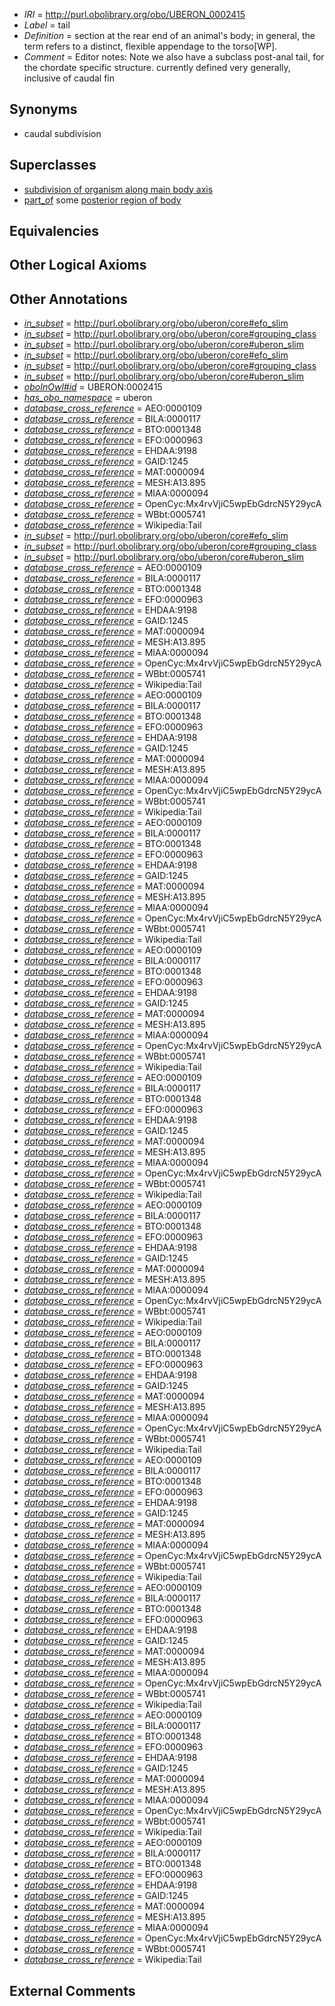  * *IRI* = http://purl.obolibrary.org/obo/UBERON_0002415
 * *Label* = tail
 * *Definition* = section at the rear end of an animal's body; in general, the term refers to a distinct, flexible appendage to the torso[WP].
 * *Comment* = Editor notes: Note we also have a subclass post-anal tail, for the chordate specific structure. currently defined very generally, inclusive of caudal fin

## Synonyms

 * caudal subdivision

## Superclasses

 * [subdivision of organism along main body axis](../../UBERON/76/UBERON_0011676.md)
 * [part_of](../../BFO/50/BFO_0000050.md) some [posterior region of body](../../UBERON/54/UBERON_0000154.md)

## Equivalencies


## Other Logical Axioms


## Other Annotations

 * *[in_subset](../../et/oboInOwl#inSubset.md)* = http://purl.obolibrary.org/obo/uberon/core#efo_slim
 * *[in_subset](../../et/oboInOwl#inSubset.md)* = http://purl.obolibrary.org/obo/uberon/core#grouping_class
 * *[in_subset](../../et/oboInOwl#inSubset.md)* = http://purl.obolibrary.org/obo/uberon/core#uberon_slim
 * *[in_subset](../../et/oboInOwl#inSubset.md)* = http://purl.obolibrary.org/obo/uberon/core#efo_slim
 * *[in_subset](../../et/oboInOwl#inSubset.md)* = http://purl.obolibrary.org/obo/uberon/core#grouping_class
 * *[in_subset](../../et/oboInOwl#inSubset.md)* = http://purl.obolibrary.org/obo/uberon/core#uberon_slim
 * *[oboInOwl#id](../../id/oboInOwl#id.md)* = UBERON:0002415
 * *[has_obo_namespace](../../ce/oboInOwl#hasOBONamespace.md)* = uberon
 * *[database_cross_reference](../../ef/oboInOwl#hasDbXref.md)* = AEO:0000109
 * *[database_cross_reference](../../ef/oboInOwl#hasDbXref.md)* = BILA:0000117
 * *[database_cross_reference](../../ef/oboInOwl#hasDbXref.md)* = BTO:0001348
 * *[database_cross_reference](../../ef/oboInOwl#hasDbXref.md)* = EFO:0000963
 * *[database_cross_reference](../../ef/oboInOwl#hasDbXref.md)* = EHDAA:9198
 * *[database_cross_reference](../../ef/oboInOwl#hasDbXref.md)* = GAID:1245
 * *[database_cross_reference](../../ef/oboInOwl#hasDbXref.md)* = MAT:0000094
 * *[database_cross_reference](../../ef/oboInOwl#hasDbXref.md)* = MESH:A13.895
 * *[database_cross_reference](../../ef/oboInOwl#hasDbXref.md)* = MIAA:0000094
 * *[database_cross_reference](../../ef/oboInOwl#hasDbXref.md)* = OpenCyc:Mx4rvVjiC5wpEbGdrcN5Y29ycA
 * *[database_cross_reference](../../ef/oboInOwl#hasDbXref.md)* = WBbt:0005741
 * *[database_cross_reference](../../ef/oboInOwl#hasDbXref.md)* = Wikipedia:Tail
 * *[in_subset](../../et/oboInOwl#inSubset.md)* = http://purl.obolibrary.org/obo/uberon/core#efo_slim
 * *[in_subset](../../et/oboInOwl#inSubset.md)* = http://purl.obolibrary.org/obo/uberon/core#grouping_class
 * *[in_subset](../../et/oboInOwl#inSubset.md)* = http://purl.obolibrary.org/obo/uberon/core#uberon_slim
 * *[database_cross_reference](../../ef/oboInOwl#hasDbXref.md)* = AEO:0000109
 * *[database_cross_reference](../../ef/oboInOwl#hasDbXref.md)* = BILA:0000117
 * *[database_cross_reference](../../ef/oboInOwl#hasDbXref.md)* = BTO:0001348
 * *[database_cross_reference](../../ef/oboInOwl#hasDbXref.md)* = EFO:0000963
 * *[database_cross_reference](../../ef/oboInOwl#hasDbXref.md)* = EHDAA:9198
 * *[database_cross_reference](../../ef/oboInOwl#hasDbXref.md)* = GAID:1245
 * *[database_cross_reference](../../ef/oboInOwl#hasDbXref.md)* = MAT:0000094
 * *[database_cross_reference](../../ef/oboInOwl#hasDbXref.md)* = MESH:A13.895
 * *[database_cross_reference](../../ef/oboInOwl#hasDbXref.md)* = MIAA:0000094
 * *[database_cross_reference](../../ef/oboInOwl#hasDbXref.md)* = OpenCyc:Mx4rvVjiC5wpEbGdrcN5Y29ycA
 * *[database_cross_reference](../../ef/oboInOwl#hasDbXref.md)* = WBbt:0005741
 * *[database_cross_reference](../../ef/oboInOwl#hasDbXref.md)* = Wikipedia:Tail
 * *[database_cross_reference](../../ef/oboInOwl#hasDbXref.md)* = AEO:0000109
 * *[database_cross_reference](../../ef/oboInOwl#hasDbXref.md)* = BILA:0000117
 * *[database_cross_reference](../../ef/oboInOwl#hasDbXref.md)* = BTO:0001348
 * *[database_cross_reference](../../ef/oboInOwl#hasDbXref.md)* = EFO:0000963
 * *[database_cross_reference](../../ef/oboInOwl#hasDbXref.md)* = EHDAA:9198
 * *[database_cross_reference](../../ef/oboInOwl#hasDbXref.md)* = GAID:1245
 * *[database_cross_reference](../../ef/oboInOwl#hasDbXref.md)* = MAT:0000094
 * *[database_cross_reference](../../ef/oboInOwl#hasDbXref.md)* = MESH:A13.895
 * *[database_cross_reference](../../ef/oboInOwl#hasDbXref.md)* = MIAA:0000094
 * *[database_cross_reference](../../ef/oboInOwl#hasDbXref.md)* = OpenCyc:Mx4rvVjiC5wpEbGdrcN5Y29ycA
 * *[database_cross_reference](../../ef/oboInOwl#hasDbXref.md)* = WBbt:0005741
 * *[database_cross_reference](../../ef/oboInOwl#hasDbXref.md)* = Wikipedia:Tail
 * *[database_cross_reference](../../ef/oboInOwl#hasDbXref.md)* = AEO:0000109
 * *[database_cross_reference](../../ef/oboInOwl#hasDbXref.md)* = BILA:0000117
 * *[database_cross_reference](../../ef/oboInOwl#hasDbXref.md)* = BTO:0001348
 * *[database_cross_reference](../../ef/oboInOwl#hasDbXref.md)* = EFO:0000963
 * *[database_cross_reference](../../ef/oboInOwl#hasDbXref.md)* = EHDAA:9198
 * *[database_cross_reference](../../ef/oboInOwl#hasDbXref.md)* = GAID:1245
 * *[database_cross_reference](../../ef/oboInOwl#hasDbXref.md)* = MAT:0000094
 * *[database_cross_reference](../../ef/oboInOwl#hasDbXref.md)* = MESH:A13.895
 * *[database_cross_reference](../../ef/oboInOwl#hasDbXref.md)* = MIAA:0000094
 * *[database_cross_reference](../../ef/oboInOwl#hasDbXref.md)* = OpenCyc:Mx4rvVjiC5wpEbGdrcN5Y29ycA
 * *[database_cross_reference](../../ef/oboInOwl#hasDbXref.md)* = WBbt:0005741
 * *[database_cross_reference](../../ef/oboInOwl#hasDbXref.md)* = Wikipedia:Tail
 * *[database_cross_reference](../../ef/oboInOwl#hasDbXref.md)* = AEO:0000109
 * *[database_cross_reference](../../ef/oboInOwl#hasDbXref.md)* = BILA:0000117
 * *[database_cross_reference](../../ef/oboInOwl#hasDbXref.md)* = BTO:0001348
 * *[database_cross_reference](../../ef/oboInOwl#hasDbXref.md)* = EFO:0000963
 * *[database_cross_reference](../../ef/oboInOwl#hasDbXref.md)* = EHDAA:9198
 * *[database_cross_reference](../../ef/oboInOwl#hasDbXref.md)* = GAID:1245
 * *[database_cross_reference](../../ef/oboInOwl#hasDbXref.md)* = MAT:0000094
 * *[database_cross_reference](../../ef/oboInOwl#hasDbXref.md)* = MESH:A13.895
 * *[database_cross_reference](../../ef/oboInOwl#hasDbXref.md)* = MIAA:0000094
 * *[database_cross_reference](../../ef/oboInOwl#hasDbXref.md)* = OpenCyc:Mx4rvVjiC5wpEbGdrcN5Y29ycA
 * *[database_cross_reference](../../ef/oboInOwl#hasDbXref.md)* = WBbt:0005741
 * *[database_cross_reference](../../ef/oboInOwl#hasDbXref.md)* = Wikipedia:Tail
 * *[database_cross_reference](../../ef/oboInOwl#hasDbXref.md)* = AEO:0000109
 * *[database_cross_reference](../../ef/oboInOwl#hasDbXref.md)* = BILA:0000117
 * *[database_cross_reference](../../ef/oboInOwl#hasDbXref.md)* = BTO:0001348
 * *[database_cross_reference](../../ef/oboInOwl#hasDbXref.md)* = EFO:0000963
 * *[database_cross_reference](../../ef/oboInOwl#hasDbXref.md)* = EHDAA:9198
 * *[database_cross_reference](../../ef/oboInOwl#hasDbXref.md)* = GAID:1245
 * *[database_cross_reference](../../ef/oboInOwl#hasDbXref.md)* = MAT:0000094
 * *[database_cross_reference](../../ef/oboInOwl#hasDbXref.md)* = MESH:A13.895
 * *[database_cross_reference](../../ef/oboInOwl#hasDbXref.md)* = MIAA:0000094
 * *[database_cross_reference](../../ef/oboInOwl#hasDbXref.md)* = OpenCyc:Mx4rvVjiC5wpEbGdrcN5Y29ycA
 * *[database_cross_reference](../../ef/oboInOwl#hasDbXref.md)* = WBbt:0005741
 * *[database_cross_reference](../../ef/oboInOwl#hasDbXref.md)* = Wikipedia:Tail
 * *[database_cross_reference](../../ef/oboInOwl#hasDbXref.md)* = AEO:0000109
 * *[database_cross_reference](../../ef/oboInOwl#hasDbXref.md)* = BILA:0000117
 * *[database_cross_reference](../../ef/oboInOwl#hasDbXref.md)* = BTO:0001348
 * *[database_cross_reference](../../ef/oboInOwl#hasDbXref.md)* = EFO:0000963
 * *[database_cross_reference](../../ef/oboInOwl#hasDbXref.md)* = EHDAA:9198
 * *[database_cross_reference](../../ef/oboInOwl#hasDbXref.md)* = GAID:1245
 * *[database_cross_reference](../../ef/oboInOwl#hasDbXref.md)* = MAT:0000094
 * *[database_cross_reference](../../ef/oboInOwl#hasDbXref.md)* = MESH:A13.895
 * *[database_cross_reference](../../ef/oboInOwl#hasDbXref.md)* = MIAA:0000094
 * *[database_cross_reference](../../ef/oboInOwl#hasDbXref.md)* = OpenCyc:Mx4rvVjiC5wpEbGdrcN5Y29ycA
 * *[database_cross_reference](../../ef/oboInOwl#hasDbXref.md)* = WBbt:0005741
 * *[database_cross_reference](../../ef/oboInOwl#hasDbXref.md)* = Wikipedia:Tail
 * *[database_cross_reference](../../ef/oboInOwl#hasDbXref.md)* = AEO:0000109
 * *[database_cross_reference](../../ef/oboInOwl#hasDbXref.md)* = BILA:0000117
 * *[database_cross_reference](../../ef/oboInOwl#hasDbXref.md)* = BTO:0001348
 * *[database_cross_reference](../../ef/oboInOwl#hasDbXref.md)* = EFO:0000963
 * *[database_cross_reference](../../ef/oboInOwl#hasDbXref.md)* = EHDAA:9198
 * *[database_cross_reference](../../ef/oboInOwl#hasDbXref.md)* = GAID:1245
 * *[database_cross_reference](../../ef/oboInOwl#hasDbXref.md)* = MAT:0000094
 * *[database_cross_reference](../../ef/oboInOwl#hasDbXref.md)* = MESH:A13.895
 * *[database_cross_reference](../../ef/oboInOwl#hasDbXref.md)* = MIAA:0000094
 * *[database_cross_reference](../../ef/oboInOwl#hasDbXref.md)* = OpenCyc:Mx4rvVjiC5wpEbGdrcN5Y29ycA
 * *[database_cross_reference](../../ef/oboInOwl#hasDbXref.md)* = WBbt:0005741
 * *[database_cross_reference](../../ef/oboInOwl#hasDbXref.md)* = Wikipedia:Tail
 * *[database_cross_reference](../../ef/oboInOwl#hasDbXref.md)* = AEO:0000109
 * *[database_cross_reference](../../ef/oboInOwl#hasDbXref.md)* = BILA:0000117
 * *[database_cross_reference](../../ef/oboInOwl#hasDbXref.md)* = BTO:0001348
 * *[database_cross_reference](../../ef/oboInOwl#hasDbXref.md)* = EFO:0000963
 * *[database_cross_reference](../../ef/oboInOwl#hasDbXref.md)* = EHDAA:9198
 * *[database_cross_reference](../../ef/oboInOwl#hasDbXref.md)* = GAID:1245
 * *[database_cross_reference](../../ef/oboInOwl#hasDbXref.md)* = MAT:0000094
 * *[database_cross_reference](../../ef/oboInOwl#hasDbXref.md)* = MESH:A13.895
 * *[database_cross_reference](../../ef/oboInOwl#hasDbXref.md)* = MIAA:0000094
 * *[database_cross_reference](../../ef/oboInOwl#hasDbXref.md)* = OpenCyc:Mx4rvVjiC5wpEbGdrcN5Y29ycA
 * *[database_cross_reference](../../ef/oboInOwl#hasDbXref.md)* = WBbt:0005741
 * *[database_cross_reference](../../ef/oboInOwl#hasDbXref.md)* = Wikipedia:Tail
 * *[database_cross_reference](../../ef/oboInOwl#hasDbXref.md)* = AEO:0000109
 * *[database_cross_reference](../../ef/oboInOwl#hasDbXref.md)* = BILA:0000117
 * *[database_cross_reference](../../ef/oboInOwl#hasDbXref.md)* = BTO:0001348
 * *[database_cross_reference](../../ef/oboInOwl#hasDbXref.md)* = EFO:0000963
 * *[database_cross_reference](../../ef/oboInOwl#hasDbXref.md)* = EHDAA:9198
 * *[database_cross_reference](../../ef/oboInOwl#hasDbXref.md)* = GAID:1245
 * *[database_cross_reference](../../ef/oboInOwl#hasDbXref.md)* = MAT:0000094
 * *[database_cross_reference](../../ef/oboInOwl#hasDbXref.md)* = MESH:A13.895
 * *[database_cross_reference](../../ef/oboInOwl#hasDbXref.md)* = MIAA:0000094
 * *[database_cross_reference](../../ef/oboInOwl#hasDbXref.md)* = OpenCyc:Mx4rvVjiC5wpEbGdrcN5Y29ycA
 * *[database_cross_reference](../../ef/oboInOwl#hasDbXref.md)* = WBbt:0005741
 * *[database_cross_reference](../../ef/oboInOwl#hasDbXref.md)* = Wikipedia:Tail
 * *[database_cross_reference](../../ef/oboInOwl#hasDbXref.md)* = AEO:0000109
 * *[database_cross_reference](../../ef/oboInOwl#hasDbXref.md)* = BILA:0000117
 * *[database_cross_reference](../../ef/oboInOwl#hasDbXref.md)* = BTO:0001348
 * *[database_cross_reference](../../ef/oboInOwl#hasDbXref.md)* = EFO:0000963
 * *[database_cross_reference](../../ef/oboInOwl#hasDbXref.md)* = EHDAA:9198
 * *[database_cross_reference](../../ef/oboInOwl#hasDbXref.md)* = GAID:1245
 * *[database_cross_reference](../../ef/oboInOwl#hasDbXref.md)* = MAT:0000094
 * *[database_cross_reference](../../ef/oboInOwl#hasDbXref.md)* = MESH:A13.895
 * *[database_cross_reference](../../ef/oboInOwl#hasDbXref.md)* = MIAA:0000094
 * *[database_cross_reference](../../ef/oboInOwl#hasDbXref.md)* = OpenCyc:Mx4rvVjiC5wpEbGdrcN5Y29ycA
 * *[database_cross_reference](../../ef/oboInOwl#hasDbXref.md)* = WBbt:0005741
 * *[database_cross_reference](../../ef/oboInOwl#hasDbXref.md)* = Wikipedia:Tail
 * *[database_cross_reference](../../ef/oboInOwl#hasDbXref.md)* = AEO:0000109
 * *[database_cross_reference](../../ef/oboInOwl#hasDbXref.md)* = BILA:0000117
 * *[database_cross_reference](../../ef/oboInOwl#hasDbXref.md)* = BTO:0001348
 * *[database_cross_reference](../../ef/oboInOwl#hasDbXref.md)* = EFO:0000963
 * *[database_cross_reference](../../ef/oboInOwl#hasDbXref.md)* = EHDAA:9198
 * *[database_cross_reference](../../ef/oboInOwl#hasDbXref.md)* = GAID:1245
 * *[database_cross_reference](../../ef/oboInOwl#hasDbXref.md)* = MAT:0000094
 * *[database_cross_reference](../../ef/oboInOwl#hasDbXref.md)* = MESH:A13.895
 * *[database_cross_reference](../../ef/oboInOwl#hasDbXref.md)* = MIAA:0000094
 * *[database_cross_reference](../../ef/oboInOwl#hasDbXref.md)* = OpenCyc:Mx4rvVjiC5wpEbGdrcN5Y29ycA
 * *[database_cross_reference](../../ef/oboInOwl#hasDbXref.md)* = WBbt:0005741
 * *[database_cross_reference](../../ef/oboInOwl#hasDbXref.md)* = Wikipedia:Tail

## External Comments

